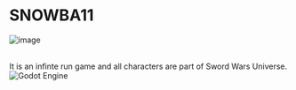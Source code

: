 # SNOWBA11

![image](https://github.com/user-attachments/assets/02bd131f-d689-441c-9025-98cdcbbafe49)
 
 <br>It is an infinte run game and all characters are part of Sword Wars Universe.
<br> ![Godot Engine](https://img.shields.io/badge/GODOT-%23FFFFFF.svg?style=for-the-badge&logo=godot-engine)
